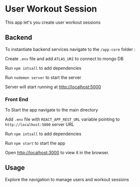 # User Workout Session

This app let's you create user workout sessions 

## Backend

To instantiate backend services navigate to the `/app-core` folder :

Create `.env` file and add `ATLAS_URI` to connect to mongo DB 

Run `npm intsall`  to add dependencies


Run `nodemon server` to start the server

Server will start running at  [http://localhost:5000](http://localhost:5000) 


### Front End

To Start the app navigate to the main directory

Add `.env` file with `REACT_APP_REST_URL` variable pointing to  `http://localhost:5000` server URL


Run `npm intsall`  to add dependencies

Run `npm start` to start the app

Open [http://localhost:3000](http://localhost:3000) to view it in the browser.

## Usage
Explore the navigation to manage users and workout sessions



